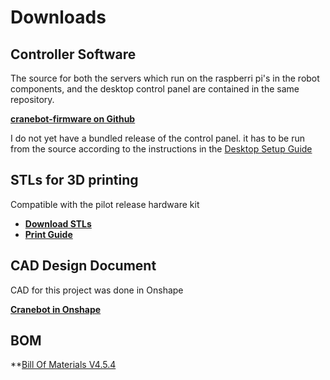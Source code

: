 # Downloads

## Controller Software

The source for both the servers which run on the raspberri pi's in the robot components, and the desktop control panel are contained in the same repository.

**[cranebot-firmware on Github](https://github.com/nhnifong/cranebot3-firmware)**

I do not yet have a bundled release of the control panel. it has to be run from the source according to the instructions in the [Desktop Setup Guide](desktop_setup_guide.md)

## STLs for 3D printing

Compatible with the pilot release hardware kit

 * **[Download STLs](https://bucket-neu-2.s3.us-east-1.amazonaws.com/stringman_pilot_stls.zip)**
 * **[Print Guide](print_guide.md)**

## CAD Design Document

CAD for this project was done in Onshape

**[Cranebot in Onshape](https://cad.onshape.com/documents/35e8d1e03abf98b58e74f66a/w/41383f96f6398e5363837028/e/08e35efa81cd95d2cdc9e57b?configuration=List_uhAENovwJydxAX%3DDefault&renderMode=0&uiState=68064e9c593eab5166b4997f)**

## BOM

**[Bill Of Materials V4.5.4](https://docs.google.com/spreadsheets/d/1kLsbVjql81v7XJIGpkoWXCpJR9cWpTetd8mgG_NxFNU/edit?usp=sharing)